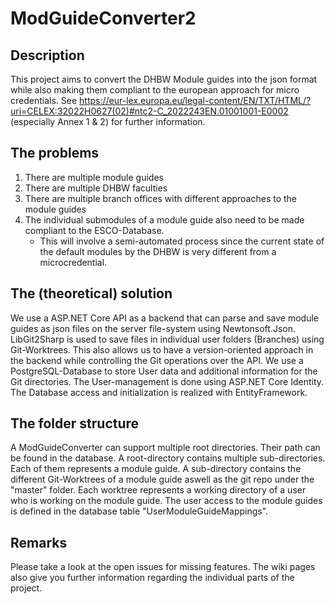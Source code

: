 # ModGuideConverter2

## Description
This project aims to convert the DHBW Module guides into the json format while also making them compliant to the european approach for micro credentials.
See https://eur-lex.europa.eu/legal-content/EN/TXT/HTML/?uri=CELEX:32022H0627(02)#ntc2-C_2022243EN.01001001-E0002 (especially Annex 1 & 2) for further information.

## The problems
1. There are multiple module guides
2. There are multiple DHBW faculties
3. There are multiple branch offices with different approaches to the module guides
4. The individual submodules of a module guide also need to be made compliant to the ESCO-Database.
   - This will involve a semi-automated process since the current state of the default modules by the DHBW is very different from a microcredential.

## The (theoretical) solution
We use a ASP.NET Core API as a backend that can parse and save module guides as json files on the server file-system using Newtonsoft.Json. 
LibGit2Sharp is used to save files in individual user folders (Branches) using Git-Worktrees. This also allows us to have a version-oriented approach in the backend while controlling the Git operations over the API.
We use a PostgreSQL-Database to store User data and additional information for the Git directories. The User-management is done using ASP.NET Core Identity. The Database access and initialization is realized with EntityFramework.

## The folder structure
A ModGuideConverter can support multiple root directories. Their path can be found in the database. A root-directory contains multiple sub-directories. Each of them represents a module guide. 
A sub-directory contains the different Git-Worktrees of a module guide aswell as the git repo under the "master" folder. Each worktree represents a working directory of a user who is working on the module guide. The user access to the module guides is defined in the database table "UserModuleGuideMappings". 


## Remarks
Please take a look at the open issues for missing features.
The wiki pages also give you further information regarding the individual parts of the project.
